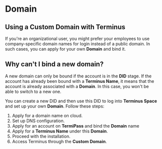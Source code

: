 # Domain


## Using a Custom Domain with Terminus

If you're an organizational user, you might prefer your employees to use company-specific domain names for login instead of a public domain. In such cases, you can apply for your own **Domain** and bind it.

## Why can't I bind a new domain?

A new domain can only be bound if the account is in the **DID** stage. If the account has already been bound with a **Terminus Name**, it means that the account is already associated with a **Domain**. In this case, you won't be able to switch to a new one.

You can create a new DID and then use this DID to log into **Terminus Space** and set up your own **Domain**. Follow these steps:

1. Apply for a domain name on cloud.
2. Set up DNS configuration.
3. Apply for an account on **TermiPass** and bind the **Domain** name
4. Apply for a **Terminus Name** under this **Domain**.
5. Proceed with the installation.
6. Access Terminus through the **Custom Domain**.
   
